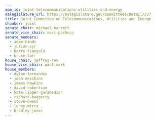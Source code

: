 ```yaml
---
aom_id: joint-telecommunications-utilities-and-energy
malegislature_url: https://malegislature.gov/Committees/Detail/J37
title: Joint Committee on Telecommunications, Utilities and Energy
chamber: joint
senate_chair: michael-barrett
senate_vice_chair: marc-pacheco
senate_members:
  - adam-hinds
  - julian-cyr
  - barry-finegold
  - bruce-tarr
house_chair: jeffrey-roy
house_vice_chair: paul-mark
house_members:
  - dylan-fernandes
  - joan-meschino
  - james-hawkins
  - david-robertson
  - kate-lipper-garabedian
  - richard-haggerty
  - steve-owens
  - lenny-mirra
  - bradley-jones
---
```

